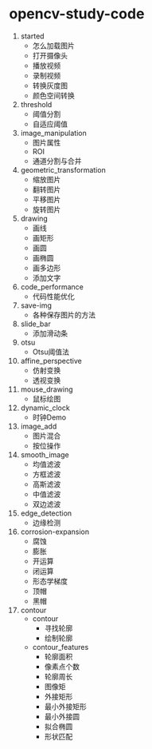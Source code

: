 # opencv-study-code

1. started
    + 怎么加载图片
    + 打开摄像头
    + 播放视频
    + 录制视频
    + 转换灰度图
    + 颜色空间转换
2. threshold
    + 阈值分割
    + 自适应阈值
3. image_manipulation
    + 图片属性
    + ROI
    + 通道分割与合并
4. geometric_transformation
    + 缩放图片
    + 翻转图片
    + 平移图片 
    + 旋转图片
5. drawing
    + 画线
    + 画矩形
    + 画圆
    + 画椭圆
    + 画多边形
    + 添加文字
6. code_performance
    + 代码性能优化
7. save-img
    + 各种保存图片的方法
8. slide_bar
    + 添加滑动条
9. otsu
    + Otsu阈值法
10. affine_perspective
    + 仿射变换
    + 透视变换
11. mouse_drawing
    + 鼠标绘图
12. dynamic_clock
    + 时钟Demo
13. image_add
    + 图片混合
    + 按位操作
14. smooth_image
    + 均值滤波
    + 方框滤波
    + 高斯滤波
    + 中值滤波
    + 双边滤波
13. edge_detection
    + 边缘检测
14. corrosion-expansion
    + 腐蚀
    + 膨胀
    + 开运算
    + 闭运算
    + 形态学梯度
    + 顶帽
    + 黑帽
15. contour
    + contour 
        - 寻找轮廓
        - 绘制轮廓
    + contour_features
        - 轮廓面积
        - 像素点个数
        - 轮廓周长
        - 图像矩
        - 外接矩形
        - 最小外接矩形
        - 最小外接圆
        - 拟合椭圆
        - 形状匹配